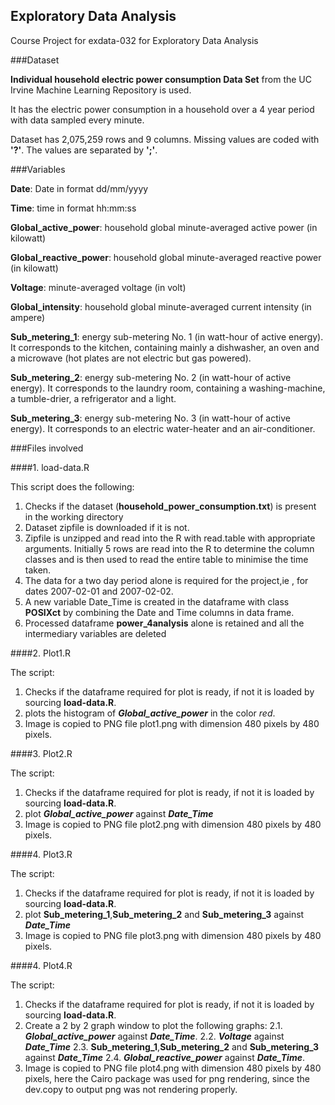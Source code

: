 ## Exploratory Data Analysis

Course Project for exdata-032 for Exploratory Data Analysis

###Dataset

**Individual household electric power consumption Data Set** from the  UC Irvine Machine Learning Repository is used.

It has the electric power consumption in a household over a 4 year period with data sampled every minute.

Dataset has 2,075,259 rows and 9 columns.
Missing values are coded with **'?'**.
The values are separated by **';'**.



###Variables



**Date**: Date in format dd/mm/yyyy

**Time**: time in format hh:mm:ss

**Global_active_power**: household global minute-averaged active power (in kilowatt)

**Global_reactive_power**: household global minute-averaged reactive power (in kilowatt)

**Voltage**: minute-averaged voltage (in volt)

**Global_intensity**: household global minute-averaged current intensity (in ampere)

**Sub_metering_1**: energy sub-metering No. 1 (in watt-hour of active energy). It corresponds to the kitchen, containing mainly a dishwasher, an oven and a microwave (hot plates are not electric but gas powered).

**Sub_metering_2**: energy sub-metering No. 2 (in watt-hour of active energy). It corresponds to the laundry room, containing a washing-machine, a tumble-drier, a refrigerator and a light.

**Sub_metering_3**: energy sub-metering No. 3 (in watt-hour of active energy). It corresponds to an electric water-heater and an air-conditioner.

###Files involved

####1. load-data.R

This script does the following:

1. Checks if the dataset (**household_power_consumption.txt**) is present in the working directory
2. Dataset zipfile is downloaded if it is not.
3. Zipfile is unzipped and read into the R with read.table with appropriate arguments. Initially 5 rows are read into the R to determine the column classes and is then used to read the entire table to minimise the time taken.  
4. The data for a two day period alone is required for the project,ie , for dates 2007-02-01 and 2007-02-02.
5. A new variable Date_Time is created in the dataframe with class **POSIXct** by combining the Date and Time columns in data frame.
6. Processed dataframe **power_4analysis** alone is retained and all the intermediary variables are deleted

####2. Plot1.R

The script:

1. Checks if the dataframe required for plot is ready, if not it is loaded by sourcing **load-data.R**. 
2. plots the histogram of **_Global_active_power_** in the color *red*.
3. Image is copied to PNG file plot1.png with dimension 480 pixels by 480 pixels.

####3. Plot2.R

The script:

1. Checks if the dataframe required for plot is ready, if not it is loaded by sourcing **load-data.R**.
2. plot **_Global_active_power_** against __*Date_Time*__ 
3. Image is copied to PNG file plot2.png with dimension 480 pixels by 480 pixels.

####4. Plot3.R

The script:

1. Checks if the dataframe required for plot is ready, if not it is loaded by sourcing **load-data.R**.
2. plot **Sub_metering_1**,**Sub_metering_2** and **Sub_metering_3** against __*Date_Time*__ 
3. Image is copied to PNG file plot3.png with dimension 480 pixels by 480 pixels.

####4. Plot4.R

The script:

1. Checks if the dataframe required for plot is ready, if not it is loaded by sourcing **load-data.R**.
2. Create a 2 by 2 graph window to plot the following graphs:
        2.1.  **_Global_active_power_** against __*Date_Time*__.
        2.2.  **_Voltage_** against __*Date_Time*__
        2.3.  **Sub_metering_1**,**Sub_metering_2** and **Sub_metering_3** against __*Date_Time*__
        2.4.  **_Global_reactive_power_** against __*Date_Time*__.  
3. Image is copied to PNG file plot4.png with dimension 480 pixels by 480 pixels, here the Cairo package was used for png rendering, since the dev.copy to output png was not rendering properly. 



